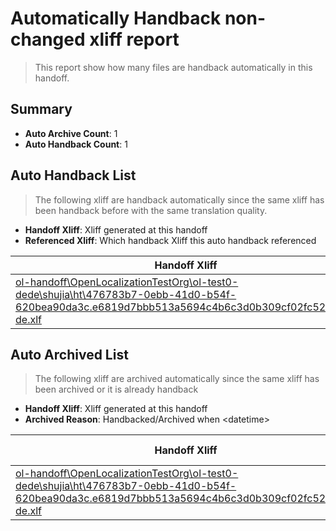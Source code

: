 # Automatically Handback non-changed xliff report
> This report show how many files are handback automatically in this handoff.

## Summary
* **Auto Archive Count**: 1
* **Auto Handback Count**: 1

## Auto Handback List
> The following xliff are handback automatically since the same xliff has been handback before with the same translation quality.

* **Handoff Xliff**: Xliff generated at this handoff
* **Referenced Xliff**: Which handback Xliff this auto handback referenced

| Handoff Xliff | Referenced Xliff | 
| --- | --- | 
| [ol-handoff\OpenLocalizationTestOrg\ol-test0-dede\shujia\ht\476783b7-0ebb-41d0-b54f-620bea90da3c.e6819d7bbb513a5694c4b6c3d0b309cf02fc52ef.de-de.xlf](https://github.com/OpenLocalizationTestOrg/ol-test0-handoff/blob/0fef6ef8397d19d3c1d4cf7d54a2bcb64ee74466/ol-handoff/OpenLocalizationTestOrg/ol-test0-dede/shujia/ht/476783b7-0ebb-41d0-b54f-620bea90da3c.e6819d7bbb513a5694c4b6c3d0b309cf02fc52ef.de-de.xlf) | [ol-handback\OpenLocalizationTestOrg\ol-test0-dede\shujia\ht\476783b7-0ebb-41d0-b54f-620bea90da3c.e6819d7bbb513a5694c4b6c3d0b309cf02fc52ef.de-de.xlf](https://github.com/OpenLocalizationTestOrg/ol-test0-handback/blob/83a1b88a137757b98bc7ea21f629c218f04d05d7/ol-handback/OpenLocalizationTestOrg/ol-test0-dede/shujia/ht/476783b7-0ebb-41d0-b54f-620bea90da3c.e6819d7bbb513a5694c4b6c3d0b309cf02fc52ef.de-de.xlf) | 

## Auto Archived List
> The following xliff are archived automatically since the same xliff has been archived or it is already handback

* **Handoff Xliff**: Xliff generated at this handoff
* **Archived Reason**: Handbacked/Archived when &lt;datetime&gt;

| Handoff Xliff | Archived Reason | 
| --- | --- | 
| [ol-handoff\OpenLocalizationTestOrg\ol-test0-dede\shujia\ht\476783b7-0ebb-41d0-b54f-620bea90da3c.e6819d7bbb513a5694c4b6c3d0b309cf02fc52ef.de-de.xlf](https://github.com/OpenLocalizationTestOrg/ol-test0-handoff/blob/0fef6ef8397d19d3c1d4cf7d54a2bcb64ee74466/ol-handoff/OpenLocalizationTestOrg/ol-test0-dede/shujia/ht/476783b7-0ebb-41d0-b54f-620bea90da3c.e6819d7bbb513a5694c4b6c3d0b309cf02fc52ef.de-de.xlf) | Handbacked | 

